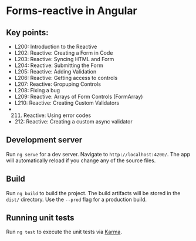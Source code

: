 # Forms-reactive in Angular

## Key points: 
* L200: Introduction to the Reactive
* L202: Reactive: Creating a Form in Code
* L203: Reactive: Syncing HTML and Form
* L204: Reactive: Submitting the Form
* L205: Reactive: Adding Validation
* L206: Reactive: Getting access to controls
* L207: Reactive: Gropuping Controls
* L208: Fixing a bug
* L209: Reactive: Arrays of Form Controls (FormArray)
* L210: Reactive: Creating Custom Validators
* 211. Reactive: Using error codes
* 212: Reactive: Creating a custom async validator
 

## Development server

Run `ng serve` for a dev server. Navigate to `http://localhost:4200/`. The app will automatically reload if you change any of the source files.

## Build

Run `ng build` to build the project. The build artifacts will be stored in the `dist/` directory. Use the `--prod` flag for a production build.

## Running unit tests

Run `ng test` to execute the unit tests via [Karma](https://karma-runner.github.io).

